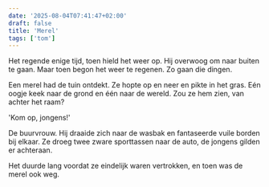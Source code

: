 ```yaml
---
date: '2025-08-04T07:41:47+02:00'
draft: false
title: 'Merel'
tags: ['tom']
---
```


Het regende enige tijd, toen hield het weer op. Hij overwoog om naar buiten te gaan. Maar toen begon het weer te regenen. Zo gaan die dingen.

Een merel had de tuin ontdekt. Ze hopte op en neer en pikte in het gras. Eén oogje keek naar de grond en één naar de wereld. Zou ze hem zien, van achter het raam?

'Kom op, jongens!'

De buurvrouw. Hij draaide zich naar de wasbak en fantaseerde vuile borden bij elkaar. Ze droeg twee zware sporttassen naar de auto, de jongens gilden er achteraan.

Het duurde lang voordat ze eindelijk waren vertrokken, en toen was de merel ook weg.
